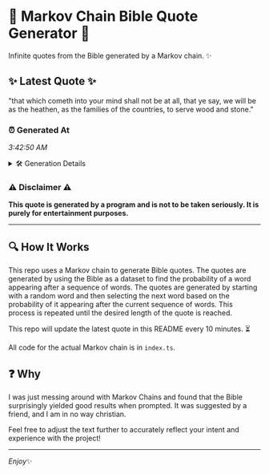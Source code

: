 # 📖 Markov Chain Bible Quote Generator 📖

Infinite quotes from the Bible generated by a Markov chain. ✨

## ✨ Latest Quote ✨
"that which cometh into your mind shall not be at all, that ye say, we will be as the heathen, as the families of the countries, to serve wood and stone."

### ⏰ Generated At
*3:42:50 AM*

<details>
    <summary>🛠️ Generation Details</summary>
    <p>
        <strong>🌱 Seed:</strong> that<br>
        <strong>🔄 Iterations:</strong> 30<br>
        <strong>📜 Context History:</strong><br>[ that ]: which<br>[ that, which ]: cometh<br>[ that, which, cometh ]: into<br>[ that, which, cometh, into ]: your<br>[ that, which, cometh, into, your ]: mind<br>[ that, which, cometh, into, your, mind ]: shall<br>[ which, cometh, into, your, mind, shall ]: not<br>[ cometh, into, your, mind, shall, not ]: be<br>[ into, your, mind, shall, not, be ]: at<br>[ your, mind, shall, not, be, at ]: all,<br>[ mind, shall, not, be, at, all, ]: that<br>[ shall, not, be, at, all,, that ]: ye<br>[ not, be, at, all,, that, ye ]: say,<br>[ be, at, all,, that, ye, say, ]: we<br>[ at, all,, that, ye, say,, we ]: will<br>[ all,, that, ye, say,, we, will ]: be<br>[ that, ye, say,, we, will, be ]: as<br>[ ye, say,, we, will, be, as ]: the<br>[ say,, we, will, be, as, the ]: heathen,<br>[ we, will, be, as, the, heathen, ]: as<br>[ will, be, as, the, heathen,, as ]: the<br>[ be, as, the, heathen,, as, the ]: families<br>[ as, the, heathen,, as, the, families ]: of<br>[ the, heathen,, as, the, families, of ]: the<br>[ heathen,, as, the, families, of, the ]: countries,<br>[ as, the, families, of, the, countries, ]: to<br>[ the, families, of, the, countries,, to ]: serve<br>[ families, of, the, countries,, to, serve ]: wood<br>[ of, the, countries,, to, serve, wood ]: and<br>[ the, countries,, to, serve, wood, and ]: stone.<br>
    </p>
</details>

### ⚠️ Disclaimer ⚠️
**This quote is generated by a program and is not to be taken seriously. It is purely for entertainment purposes.**

---

## 🔍 How It Works

This repo uses a Markov chain to generate Bible quotes. The quotes are generated by using the Bible as a dataset to find the probability of a word appearing after a sequence of words. The quotes are generated by starting with a random word and then selecting the next word based on the probability of it appearing after the current sequence of words. This process is repeated until the desired length of the quote is reached.

This repo will update the latest quote in this README every 10 minutes. ⏳

All code for the actual Markov chain is in `index.ts`.

## ❓ Why

I was just messing around with Markov Chains and found that the Bible surprisingly yielded good results when prompted. 
It was suggested by a friend, and I am in no way christian.

Feel free to adjust the text further to accurately reflect your intent and experience with the project!

---

*Enjoy*✨
